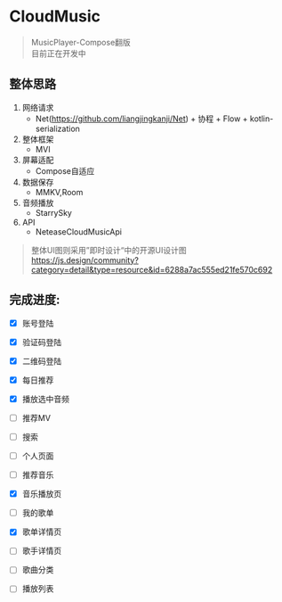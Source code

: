 # CloudMusic
> MusicPlayer-Compose翻版</br>
> 目前正在开发中

## 整体思路
1. 网络请求
    - Net(https://github.com/liangjingkanji/Net) + 协程 + Flow + kotlin-serialization
2. 整体框架
    - MVI
3. 屏幕适配
    - Compose自适应
4. 数据保存
    - MMKV,Room
5. 音频播放
    - StarrySky
6. API
    - NeteaseCloudMusicApi
> 整体UI图则采用”即时设计“中的开源UI设计图 </br>
> https://js.design/community?category=detail&type=resource&id=6288a7ac555ed21fe570c692

## 完成进度:
- [x] 账号登陆
- [x] 验证码登陆
- [x] 二维码登陆
- [x] 每日推荐
- [x] 播放选中音频
- [ ] 推荐MV
- [ ] 搜索
- [ ] 个人页面
- [ ] 推荐音乐
- [x] 音乐播放页
- [ ] 我的歌单
- [x] 歌单详情页
- [ ] 歌手详情页
- [ ] 歌曲分类
- [ ] 播放列表

